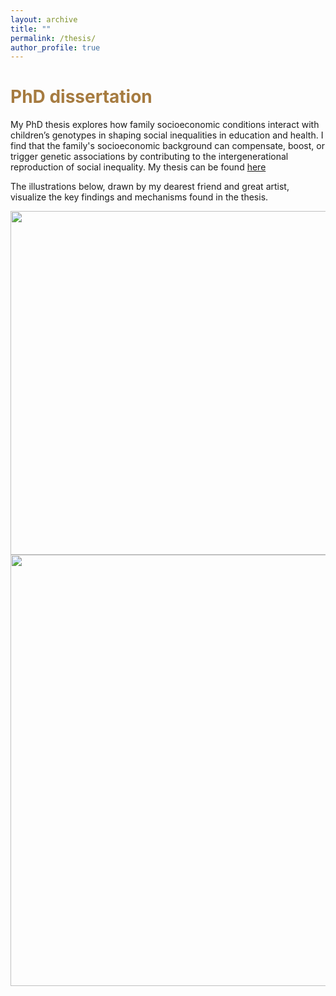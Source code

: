 ```yaml
---
layout: archive
title: ""
permalink: /thesis/
author_profile: true
---
```


# <span style="color:#a67b40"> PhD dissertation </span>

My PhD thesis explores how family socioeconomic conditions interact with children’s genotypes in shaping social inequalities in education and health. I find that the family's socioeconomic background can compensate, boost, or trigger genetic associations by contributing to the intergenerational reproduction of social inequality. My thesis can be found [here](https://cadmus.eui.eu/entities/publication/3c4e3998-e51f-40f0-a0e3-24ed7850dd8d)


The illustrations below, drawn by my dearest friend and great artist, visualize the key findings and mechanisms found in the thesis.

<img src="http://gaiaghirardi.github.io/images/Flowers_Sfondo.pdf" width="550"/>

<img src="http://gaiaghirardi.github.io/images/Compensation_Boosting_Triggering_orizzontale.pdf" width="690"/>





